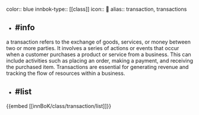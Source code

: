 color:: blue
innbok-type:: [[class]]
icon:: 🛒
alias:: transaction, transactions

- ## #info 
a transaction refers to the exchange of goods, services, or money between two or more parties. It involves a series of actions or events that occur when a customer purchases a product or service from a business. This can include activities such as placing an order, making a payment, and receiving the purchased item. Transactions are essential for generating revenue and tracking the flow of resources within a business.
- ## #list 
{{embed [[innBoK/class/transaction/list]]}}

